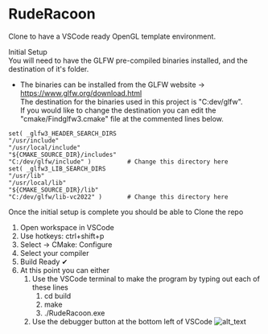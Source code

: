 # RudeRacoon

Clone to have a VSCode ready OpenGL template environment.

Initial Setup  
You will need to have the GLFW pre-compiled binaries installed, and the destination of it's folder.  
  - The binaries can be installed from the GLFW website -> https://www.glfw.org/download.html  
The destination for the binaries used in this project is "C:dev/glfw".  
If you would like to change the destination you can edit the "cmake/Findglfw3.cmake" file at the commented lines below.

```
set( _glfw3_HEADER_SEARCH_DIRS
"/usr/include"
"/usr/local/include"
"${CMAKE_SOURCE_DIR}/includes"
"C:/dev/glfw/include" )          # Change this directory here
set( _glfw3_LIB_SEARCH_DIRS
"/usr/lib"
"/usr/local/lib"
"${CMAKE_SOURCE_DIR}/lib"
"C:/dev/glfw/lib-vc2022" )       # Change this directory here
```

Once the initial setup is complete you should be able to Clone the repo

1.  Open workspace in VSCode
2.  Use hotkeys: ctrl+shift+p
3.  Select -> CMake: Configure
4.  Select your compiler
5.  Build Ready ✔
6.  At this point you can either
    1. Use the VSCode terminal to make the program by typing out each of these lines
       1. cd build
       2. make
       3. ./RudeRacoon.exe
    2. Use the debugger button at the bottom left of VSCode
       ![alt_text](https://www.dropbox.com/scl/fi/kjbzldvja9x4wdu8pouvs/tempsave-delete-later.png?rlkey=qnqidy9kxv87rguhv32jvmgdy&st=mwfmbabl&raw=1)
